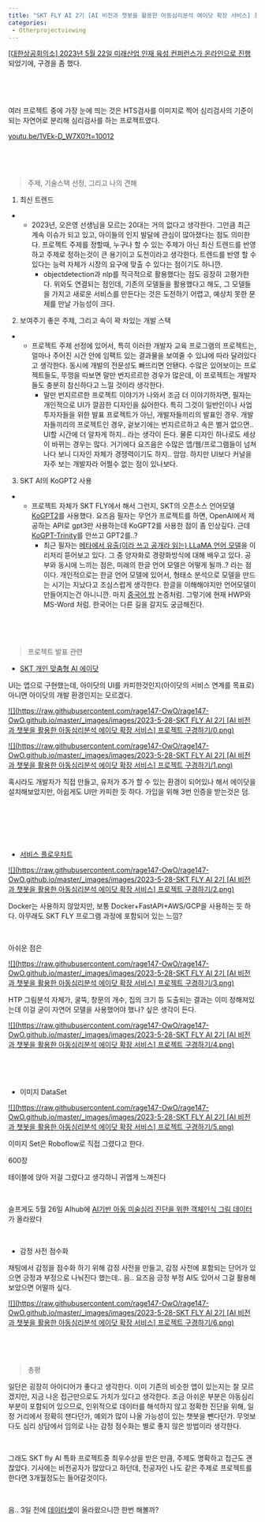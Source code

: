```yaml
---
title: "SKT FLY AI 2기 [AI 비전과 챗봇을 활용한 아동심리분석 에이닷 확장 서비스] 프로젝트 구경하기"
categories:
 - Otherprojectviewing
---
```









[[대한상공회의소] 2023년 5월 22일 미래산업 인재 육성 컨퍼런스가 온라인으로 진행](https://www.skttechacademy.com/nonmember/flyAi/flyAiProjectReviewDetail)되었기에, 구경을 좀 했다.

​

​

여러 프로젝트 중에 가장 눈에 띄는 것은 HTS검사를 이미지로 찍어 심리검사의 기준이 되는 자연어로 분리해 심리검사를 하는 프로젝트였다.

[youtu.be/1VEk-D\_W7X0?t=10012](https://youtu.be/1VEk-D_W7X0?t=10012)





 











​​

​





 



> 
> 주제, 기술스택 선정, 그리고 나의 견해
> 
> 
> 









1. 최신 트렌드

* + 2023년, 오은영 선생님을 모르는 20대는 거의 없다고 생각한다. 그만큼 최근 계속 이슈가 되고 있고, 아이들의 인지 발달에 관심이 많아졌다는 점도 의미한다. 프로젝트 주제를 정할때, 누구나 할 수 있는 주제가 아닌 최신 트렌드를 반영하고 주제로 정하는것이 큰 용기이고 도전이라고 생각한다. 트렌드를 반영 할 수 있다는 능력 자체가 시장의 요구에 맞출 수 있다는 점이기도 하니깐.
	+ objectdetection과 nlp를 적극적으로 활용했다는 점도 굉장히 고평가한다. 위와도 연결되는 점인데, 기존의 모델들을 활용했다고 해도, 그 모델들을 가지고 새로운 서비스를 만든다는 것은 도전하기 어렵고, 예상치 못한 문제를 만날 가능성이 크다.

2. 보여주기 좋은 주제, 그리고 속이 꽉 차있는 개발 스택

* + 프로젝트 주제 선정에 있어서, 특히 이러한 개발자 교육 프로그램의 프로젝트는, 얼마나 주어진 시간 안에 임팩트 있는 결과물을 보여줄 수 있냐에 따라 달려있다고 생각한다. 동시에 개발의 전문성도 빠뜨리면 안됀다. 수많은 있어보이는 프로젝트들도, 뚜껑을 따보면 말만 번지르르한 경우가 많은데, 이 프로젝트는 개발자들도 충분히 참신하다고 느낄 것이라 생각한다.
	+ 말만 번지르르한 프로젝트 이야기가 나와서 조금 더 이야기하자면, 필자는 개인적으로 UI가 깔끔한 디자인을 싫어한다. 특히 그것이 일반인이나 사업 투자자들을 위한 발표 프로젝트가 아닌, 개발자들끼리의 발표인 경우. 개발자들끼리의 프로젝트인 경우, 겉보기에는 번지르르하고 속은 별거 없으면.. UI할 시간에 더 알차게 하지.. 라는 생각이 든다. 물론 디자인 하나로도 세상이 바뀌는 경우는 많다. 거기에다 요즈음은 수많은 앱/웹/프로그램들이 넘쳐나다 보니 디자인 자체가 경쟁력이기도 하지.. 암암. 하지만 UI보다 커널을 자주 보는 개발자라 어쩔수 없는 점이 있나보다.

3. SKT AI의 KoGPT2 사용

* + 프로젝트 자체가 SKT FLY에서 해서 그런지, SKT의 오픈소스 언어모델 [KoGPT2](https://www.google.com/search?q=kogpt2&oq=kogpt2&aqs=chrome.0.69i59j69i64j69i60l2.2872j0j9&sourceid=chrome&ie=UTF-8)를 사용했다. 요즈음 필자는 무언가 프로젝트를 하면, OpenAI에서 제공하는 API로 gpt3만 사용하는데 KoGPT2를 사용한 점이 좀 인상깊다. 근데 [KoGPT-Trinity](https://huggingface.co/skt/ko-gpt-trinity-1.2B-v0.5)를 안쓰고 GPT2를..?
	+ 최근 필자는 [메타에서 유출(이라 쓰고 공개라 읽는) LLaMA 언어 모델](https://www.apple-economy.com/news/articleView.html?idxno=71440)을 이리저리 뜯어보고 있다. 그 중 양자화로 경량화방식에 대해 배우고 있다. 공부와 동시에 느끼는 점은, 미래의 한글 언어 모델은 어떻게 될까..? 라는 점이다. 개인적으로는 한글 언어 모델에 있어서, 형태소 분석으로 모델을 만드는 시기는 지났다고 조심스럽게 생각한다. 한글을 이해해야지만 언어모델이 만들어지는건 아니니깐. 마지 [중국어 방](https://namu.wiki/w/%EC%A4%91%EA%B5%AD%EC%96%B4%20%EB%B0%A9) 논증처럼. 그렇기에 현재 HWP와 MS-Word 처럼. 한국어는 다른 길을 갈지도 궁금해진다.

​​

​





 



> 
> 프로젝트 발표 관련
> 
> 
> 









* [SKT 개인 맞춤형 AI 에이닷](https://namu.wiki/w/%EC%97%90%EC%9D%B4%EB%8B%B7(SK%ED%85%94%EB%A0%88%EC%BD%A4))

UI는 앱으로 구현했는데, 아이닷의 UI를 카피한것인지(아이닷의 서비스 연계를 목표로) 아니면 아이닷의 개발 환경인지는 모르겠다.





 



[![](https://raw.githubusercontent.com/rage147-OwO/rage147-OwO.github.io/master/_images/images/2023-5-28-SKT FLY AI 2기 [AI 비전과 챗봇을 활용한 아동심리분석 에이닷 확장 서비스] 프로젝트 구경하기/0.png)](#)








[![](https://raw.githubusercontent.com/rage147-OwO/rage147-OwO.github.io/master/_images/images/2023-5-28-SKT FLY AI 2기 [AI 비전과 챗봇을 활용한 아동심리분석 에이닷 확장 서비스] 프로젝트 구경하기/1.png)](#)








혹시라도 개발자가 직접 만들고, 유저가 추가 할 수 있는 환경이 되어있나 해서 에이닷을 설치해보았지만, 아쉽게도 UI만 카피한 듯 하다. 가입을 위해 3번 인증을 받는것은 덤.

​

​

​

* [서비스 플로우차트](https://youtu.be/1VEk-D_W7X0?t=10051)





 



[![](https://raw.githubusercontent.com/rage147-OwO/rage147-OwO.github.io/master/_images/images/2023-5-28-SKT FLY AI 2기 [AI 비전과 챗봇을 활용한 아동심리분석 에이닷 확장 서비스] 프로젝트 구경하기/2.png)](#)








Docker는 사용하지 않았지만, 보통 Docker+FastAPI+AWS/GCP을 사용하는 듯 하다. 아무래도 SKT FLY 프로그램 과정에 포함되어 있는 느낌?

​

아쉬운 점은





 



[![](https://raw.githubusercontent.com/rage147-OwO/rage147-OwO.github.io/master/_images/images/2023-5-28-SKT FLY AI 2기 [AI 비전과 챗봇을 활용한 아동심리분석 에이닷 확장 서비스] 프로젝트 구경하기/3.png)](#)








HTP 그림분석 자체가, 굴뚝, 창문의 개수, 집의 크기 등 도출되는 결과는 이미 정해져있는데 이걸 굳이 자연어 모델을 사용했어야 했나? 싶은 생각이 든다.





 



[![](https://raw.githubusercontent.com/rage147-OwO/rage147-OwO.github.io/master/_images/images/2023-5-28-SKT FLY AI 2기 [AI 비전과 챗봇을 활용한 아동심리분석 에이닷 확장 서비스] 프로젝트 구경하기/4.png)](#)








​

​

* 이미지 DataSet





 



[![](https://raw.githubusercontent.com/rage147-OwO/rage147-OwO.github.io/master/_images/images/2023-5-28-SKT FLY AI 2기 [AI 비전과 챗봇을 활용한 아동심리분석 에이닷 확장 서비스] 프로젝트 구경하기/5.png)](#)








이미지 Set은 Roboflow로 직접 그렸다고 한다.

600장

테이블에 앉아 저걸 그렸다고 생각하니 귀엽게 느껴진다

​

슬프게도 5월 26일 AIhub에 [AI기반 아동 미술심리 진단을 위한 객체인식 그림 데이터](https://www.aihub.or.kr/aihubdata/data/view.do?currMenu=&topMenu=&aihubDataSe=ty&dataSetSn=71399)가 올라왔다

​

* 감정 사전 점수화

채팅에서 감정을 점수화 하기 위해 감정 사전을 만들고, 감정 사전에 포함되는 단어가 있으면 긍정과 부정으로 나눠진다 했는데.. 음.. 요즈음 긍정 부정 AI도 있어서 그걸 활용해보았으면 어떨까 싶다.





 



[![](https://raw.githubusercontent.com/rage147-OwO/rage147-OwO.github.io/master/_images/images/2023-5-28-SKT FLY AI 2기 [AI 비전과 챗봇을 활용한 아동심리분석 에이닷 확장 서비스] 프로젝트 구경하기/6.png)](#)








​

​





 



> 
> 총평
> 
> 
> 









일단은 굉장히 아이디어가 좋다고 생각한다. 이미 기존의 비슷한 앱이 있는지는 잘 모르겠지만, 지금 나온 접근만으로도 가치가 있다고 생각한다. 조금 아쉬운 부분은 아동심리부분이 포함되어 있으므로, 인위적으로 데이터를 해석하지 않고 정확한 진단을 위해, 일정 거리에서 정확히 잰다던가, 예외가 많이 나올 가능성이 있는 챗봇을 뺀다던가. 무엇보다도 심리 상담에서 임의로 나눈 감정 점수화는 별로 좋지 않은 방법이라 생각한다.

​

그래도 SKT fly AI 특화 프로젝트중 최우수상을 받은 만큼, 주제도 명확하고 접근도 괜찮았다. 기사에는 비전공자가 많았다고 하던데, 전공자인 나도 같은 주제로 프로젝트를 한다면 3개월정도는 들어갈것이다.

​

음.. 3일 전에 [데이터셋](https://www.aihub.or.kr/aihubdata/data/view.do?currMenu=&topMenu=&aihubDataSe=ty&dataSetSn=71399)이 올라왔으니깐 한번 해볼까?

​





 

